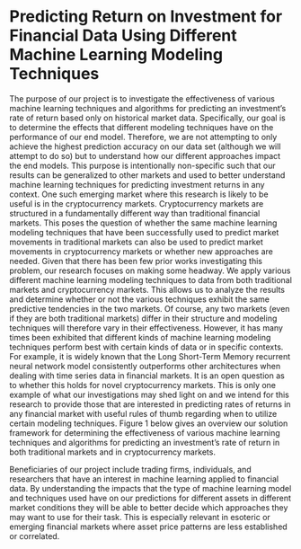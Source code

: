 # Predicting Return on Investment for Financial Data Using Different Machine Learning Modeling Techniques

The purpose of our project is to investigate the effectiveness of various machine learning techniques and algorithms for predicting an investment’s rate of return based only on historical market data. Specifically, our goal is to determine the effects that different modeling techniques have on the performance of our end model. Therefore, we are not attempting to only achieve the highest prediction accuracy on our data set (although we will attempt to do so) but to understand how our different approaches impact the end models. This purpose is intentionally non-specific such that our results can be generalized to other markets and used to better understand machine learning techniques for predicting investment returns in any context. One such emerging market where this research is likely to be useful is in the cryptocurrency markets. Cryptocurrency markets are structured in a fundamentally different way than traditional financial markets. This poses the question of whether the same machine learning modeling techniques that have been successfully used to predict market movements in traditional markets can also be used to predict market movements in cryptocurrency markets or whether new approaches are needed. Given that there has been few prior works investigating this problem, our research focuses on making some headway. We apply various different machine learning modeling techniques to data from both traditional markets and cryptocurrency markets. This allows us to analyze the results and determine whether or not the various techniques exhibit the same predictive tendencies in the two markets. Of course, any two markets (even if they are both traditional markets) differ in their structure and modeling techniques will therefore vary in their effectiveness. However, it has many times been exhibited that different kinds of machine learning modeling techniques perform best with certain kinds of data or in specific contexts. For example, it is widely known that the Long Short-Term Memory recurrent neural network model consistently outperforms other architectures when dealing with time series data in financial markets. It is an open question as to whether this holds for novel cryptocurrency markets. This is only one example of what our investigations may shed light on and we intend for this research to provide those that are interested in predicting rates of returns in any financial market with useful rules of thumb regarding when to utilize certain modeling techniques. Figure 1 below gives an overview our solution framework for determining the effectiveness of various machine learning techniques and algorithms for predicting an investment’s rate of return in both traditional markets and in cryptocurrency markets.

Beneficiaries of our project include trading firms, individuals, and researchers that have an interest in machine learning applied to financial data. By understanding the impacts that the type of machine learning model and techniques used have on our predictions for different assets in different market conditions they will be able to better decide which approaches they may want to use for their task. This is especially relevant in esoteric or emerging financial markets where asset price patterns are less established or correlated.

